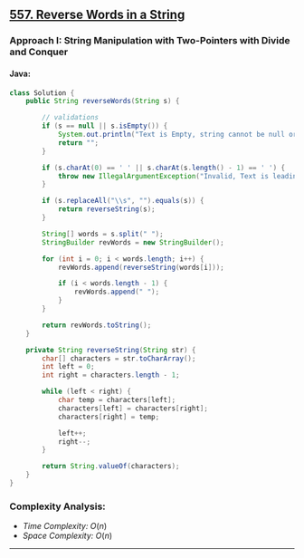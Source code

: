 ## [557. Reverse Words in a String](https://leetcode.com/problems/reverse-words-in-a-string-iii/)

### Approach I: String Manipulation with Two-Pointers with Divide and Conquer

#### Java:
```java
class Solution {
    public String reverseWords(String s) {

        // validations
        if (s == null || s.isEmpty()) {
            System.out.println("Text is Empty, string cannot be null or empty");
            return "";
        }

        if (s.charAt(0) == ' ' || s.charAt(s.length() - 1) == ' ') {
            throw new IllegalArgumentException("Invalid, Text is leading or trailing spaces, try again!");
        }

        if (s.replaceAll("\\s", "").equals(s)) {
            return reverseString(s);
        }

        String[] words = s.split(" ");
        StringBuilder revWords = new StringBuilder();

        for (int i = 0; i < words.length; i++) {
            revWords.append(reverseString(words[i]));

            if (i < words.length - 1) {
                revWords.append(" ");
            }
        }

        return revWords.toString();
    }

    private String reverseString(String str) {
        char[] characters = str.toCharArray();
        int left = 0;
        int right = characters.length - 1;

        while (left < right) {
            char temp = characters[left];
            characters[left] = characters[right];
            characters[right] = temp;

            left++;
            right--;
        }

        return String.valueOf(characters);
    }
}
```

[//]: # (#### Go:)

[//]: # (```go)

[//]: # (func solution&#40;&#41; {)

[//]: # ()
[//]: # (})

[//]: # (```)

### Complexity Analysis:

- *Time Complexity:* $O(n)$
- *Space Complexity:* $O(n)$


---

